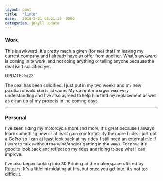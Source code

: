 ```yaml
---
layout: post
title:  "l1mb0"
date:   2018-5-21 02:01:39 -0500
categories: jekyll update
---
```


### Work

This is awkward. It's pretty much a given (for me) that I'm leaving my current company and I already have an offer from another. 
What's awkward is coming in to work, and not doing anything or telling anyone because the deal isn't solidified yet.

UPDATE: 5/23

The deal has been solidified. I just put in my two weeks and my new position should start mid-June. 
My current manager was very understanding and I've also agreed to help him find my replacement as well as clean up all my projects in the coming days.

---

### Personal

I've been riding my motorcycle more and more, it's great because I always learn something new or at least gain comfortability the more I ride.
I just got a GoPro so I can at least look back at my rides. 
I still need an external mic if I want to talk (without the wind/engine getting in the way).
For now, it's good to look back and reflect on my rides and riding to see what I can improve.

I've also began looking into 3D Printing at the makerspace offered by Rutgers. 
It's a little intimidating at first but once you get into, it's not too difficult.



